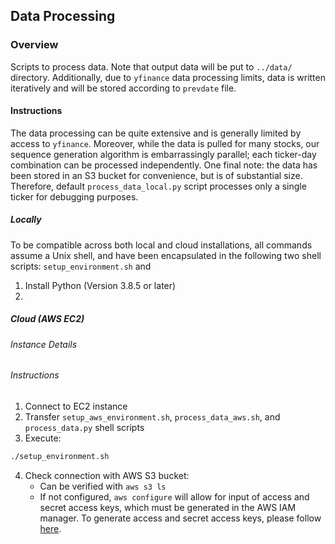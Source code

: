 ## Data Processing
### Overview
Scripts to process data. Note that output data will be put to `../data/` directory. Additionally, due to `yfinance` data processing limits, data is written iteratively and will be stored according to `prevdate` file.



#### Instructions

The data processing can be quite extensive and is generally limited by access to `yfinance`. Moreover, while the data is pulled for many stocks, our sequence generation algorithm is embarrassingly parallel; each ticker-day combination can be processed independently. One final note: the data has been stored in an S3 bucket for convenience, but is of substantial size. Therefore, default `process_data_local.py` script processes only a single ticker for debugging purposes.

##### Locally

To be compatible across both local and cloud installations, all commands assume a Unix shell, and have been encapsulated in the following two shell scripts: `setup_environment.sh` and

1. Install Python (Version 3.8.5 or later)
2. 

##### Cloud (AWS EC2)

###### Instance Details

###### Instructions

1. Connect to EC2 instance
2. Transfer `setup_aws_environment.sh`, `process_data_aws.sh`, and `process_data.py` shell scripts
3. Execute:
```bash
./setup_environment.sh
```
4. Check connection with AWS S3 bucket:
	- Can be verified with `aws s3 ls`
	- If not configured, `aws configure` will allow for input of access and secret access keys, which must be generated in the AWS IAM manager. To generate access and secret access keys, please follow [here](https://docs.aws.amazon.com/cli/latest/userguide/cli-chap-configure.html).






